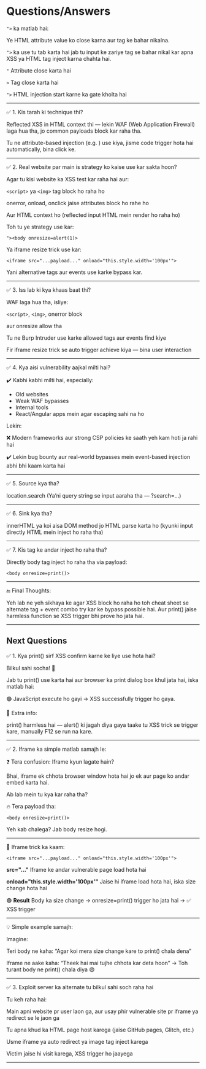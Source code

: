 # Questions/Answers

```">``` ka matlab hai:

Ye HTML attribute value ko close karna aur tag ke bahar nikalna.

```">``` ka use tu tab karta hai jab tu input ke zariye tag se bahar nikal kar apna XSS ya HTML tag inject karna chahta hai.

```"``` Attribute close karta hai

```>``` Tag close karta hai

```">```	HTML injection start karne ka gate kholta hai

---

✅ 1. Kis tarah ki technique thi?

Reflected XSS in HTML context thi — lekin WAF (Web Application Firewall) laga hua tha, jo common payloads block kar raha tha.

Tu ne attribute-based injection (e.g. <body onresize=print()>) use kiya, jisme code trigger hota hai automatically, bina click ke.

---

✅ 2. Real website par main is strategy ko kaise use kar sakta hoon?

Agar tu kisi website ka XSS test kar raha hai aur:

```<script>``` ya ```<img>``` tag block ho raha ho

onerror, onload, onclick jaise attributes block ho rahe ho

Aur HTML context ho (reflected input HTML mein render ho raha ho)


Toh tu ye strategy use kar:

```"><body onresize=alert(1)>```

Ya iframe resize trick use kar:

```<iframe src="...payload..." onload="this.style.width='100px'">```

Yani alternative tags aur events use karke bypass kar.

---

✅ 3. Iss lab ki kya khaas baat thi?

WAF laga hua tha, isliye:

```<script>```, ```<img>```, onerror block

<body> aur onresize allow tha

Tu ne Burp Intruder use karke allowed tags aur events find kiye

Fir iframe resize trick se auto trigger achieve kiya — bina user interaction

---

✅ 4. Kya aisi vulnerability aajkal milti hai?

✔️ Kabhi kabhi milti hai, especially:

- Old websites
- Weak WAF bypasses
- Internal tools
- React/Angular apps mein agar escaping sahi na ho

Lekin:

❌ Modern frameworks aur strong CSP policies ke saath yeh kam hoti ja rahi hai

✔️ Lekin bug bounty aur real-world bypasses mein event-based injection abhi bhi kaam karta hai

---

✅ 5. Source kya tha?

location.search
(Ya’ni query string se input aaraha tha — ?search=...)

---

✅ 6. Sink kya tha?

innerHTML ya koi aisa DOM method jo HTML parse karta ho
(kyunki input directly HTML mein inject ho raha tha)

---

✅ 7. Kis tag ke andar inject ho raha tha?

Directly body tag inject ho raha tha via payload:

```<body onresize=print()>```

---

🔚 Final Thoughts:

Yeh lab ne yeh sikhaya ke agar XSS block ho raha ho toh cheat sheet se alternate tag + event combo try kar ke bypass possible hai.
Aur print() jaise harmless function se XSS trigger bhi prove ho jata hai.

---

## Next Questions 

✅ 1. Kya print() sirf XSS confirm karne ke liye use hota hai?

Bilkul sahi socha! 💯

Jab tu print() use karta hai aur browser ka print dialog box khul jata hai, iska matlab hai:

🟢 JavaScript execute ho gayi → XSS successfully trigger ho gaya.

📌 Extra info:

print() harmless hai — alert() ki jagah diya gaya taake tu XSS trick se trigger kare, manually F12 se run na kare.

---

✅ 2. Iframe ka simple matlab samajh le:

❓ Tera confusion: Iframe kyun lagate hain?

Bhai, iframe ek chhota browser window hota hai jo ek aur page ko andar embed karta hai.

Ab lab mein tu kya kar raha tha?

🔥 Tera payload tha:

```<body onresize=print()>```

Yeh kab chalega? Jab body resize hogi.

---

🧠 Iframe trick ka kaam:

```<iframe src="...payload..." onload="this.style.width='100px'">```

**src="..."** 	Iframe ke andar vulnerable page load hota hai

**onload="this.style.width='100px'"**
	Jaise hi iframe load hota hai, iska size change hota hai

🟢 **Result**
Body ka size change → onresize=print() trigger ho jata hai → ✅ XSS trigger

---

💡 Simple example samajh:

Imagine:

Teri body ne kaha: “Agar koi mera size change kare to print() chala dena”

Iframe ne aake kaha: “Theek hai mai tujhe chhota kar deta hoon”
→ Toh turant body ne print() chala diya 😄

---

✅ 3. Exploit server ka alternate tu bilkul sahi soch raha hai

Tu keh raha hai:

Main apni website pr user laon ga, aur usay phir vulnerable site pr iframe ya redirect se le jaon ga

Tu apna khud ka HTML page host karega (jaise GitHub pages, Glitch, etc.)

Usme iframe ya auto redirect ya image tag inject karega

Victim jaise hi visit karega, XSS trigger ho jaayega

---
